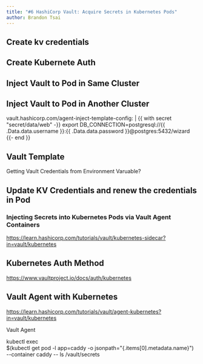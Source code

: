 ```yaml
---
title: "#6 HashiCorp Vault: Acquire Secrets in Kubernetes Pods"
author: Brandon Tsai
---
```



Create kv credentials
-----------------


Create Kubernete Auth
-------------------


Inject Vault to Pod in Same Cluster
------------------------------------


Inject Vault to Pod in Another Cluster
--------------------------------------
vault.hashicorp.com/agent-inject-template-config: |
          {{ with secret "secret/data/web" -}}
            export DB_CONNECTION=postgresql://{{ .Data.data.username }}:{{ .Data.data.password }}@postgres:5432/wizard
          {{- end }}



Vault Template
--------------


Getting Vault Credentials from Environment Varuable?

Update KV Credentials and renew the credentials in Pod
----------------------------------------------------------










### Injecting Secrets into Kubernetes Pods via Vault Agent Containers

https://learn.hashicorp.com/tutorials/vault/kubernetes-sidecar?in=vault/kubernetes







Kubernetes Auth Method
----------------------

https://www.vaultproject.io/docs/auth/kubernetes



Vault Agent with Kubernetes
-------------------------------

https://learn.hashicorp.com/tutorials/vault/agent-kubernetes?in=vault/kubernetes


Vault Agent



kubectl exec \
    $(kubectl get pod -l app=caddy -o jsonpath="{.items[0].metadata.name}") \
    --container caddy -- ls /vault/secrets